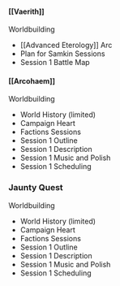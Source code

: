 #### [[Vaerith]]
Worldbuilding
- [[Advanced Eterology]]
Arc
- Plan for Samkin
Sessions
- Session 1 Battle Map

#### [[Arcohaem]]
Worldbuilding
- World History (limited)
- Campaign Heart
- Factions
Sessions
- Session 1 Outline
- Session 1 Description
- Session 1 Music and Polish
- Session 1 Scheduling

### Jaunty Quest
Worldbuilding
- World History (limited)
- Campaign Heart
- Factions
Sessions 
- Session 1 Outline
- Session 1 Description
- Session 1 Music and Polish
- Session 1 Scheduling